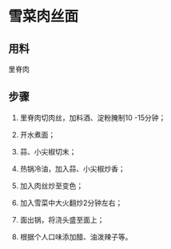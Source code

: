 # 雪菜肉丝面

## 用料

里脊肉

## 步骤

1. 里脊肉切肉丝，加料酒、淀粉腌制10 -15分钟；

2. 开水煮面；

3. 蒜、小尖椒切末；

4. 热锅冷油，加入蒜、小尖椒炒香；

5. 加入肉丝炒至变色；

6. 加入雪菜中大火翻炒2分钟左右；

7. 面出锅，将浇头盛至面上；

8. 根据个人口味添加醋、油泼辣子等。


